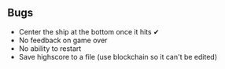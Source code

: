 ## Bugs

- Center the ship at the bottom once it hits ✔
- No feedback on game over
- No ability to restart
- Save highscore to a file (use blockchain so it can't be edited)